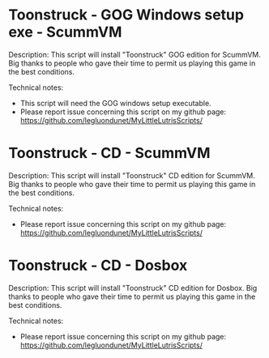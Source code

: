 # Toonstruck - GOG Windows setup exe - ScummVM

Description:
This script will install "Toonstruck" GOG edition for ScummVM.
Big thanks to people who gave their time to permit us playing this game in the best conditions.

Technical notes:
- This script will need the GOG windows setup executable.
- Please report issue concerning this script on my github page:
https://github.com/legluondunet/MyLittleLutrisScripts/

# Toonstruck - CD - ScummVM

Description:
This script will install "Toonstruck" CD edition for ScummVM.
Big thanks to people who gave their time to permit us playing this game in the best conditions.

Technical notes:
- Please report issue concerning this script on my github page:
https://github.com/legluondunet/MyLittleLutrisScripts/

# Toonstruck - CD - Dosbox

Description:
This script will install "Toonstruck" CD edition for Dosbox.
Big thanks to people who gave their time to permit us playing this game in the best conditions.

Technical notes:
- Please report issue concerning this script on my github page:
https://github.com/legluondunet/MyLittleLutrisScripts/

